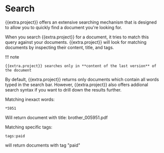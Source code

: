 # Search

{{extra.project}} offers an extensive searching mechanism that is designed to allow you to quickly find a document you're looking for.

When you search {{extra.project}} for a document, it tries to match this query
against your documents. {{extra.project}} will look for matching documents by
inspecting their content, title, and tags.

!!! note

	{{extra.project}} searches only in **content of the last version** of the document


By default, {{extra.project}} returns only documents which contain all words typed in
the search bar. However, {{extra.project}} also offers addional search syntax if you
want to drill down the results further.


Matching inexact words:

	*5951

Will return document with title: brother_005951.pdf

Matching specific tags:

	tags:paid

will return documents with tag "paid"
